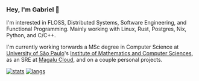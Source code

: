 ### Hey, I'm Gabriel 👋

I'm interested in FLOSS, Distributed Systems, Software Engineering, and Functional Programming. Mainly working with Linux, Rust, Postgres, Nix, Python, and C/C++.


I'm currently working torwards a MSc degree in Computer Science at [University of São Paulo](https://usp.br)'s [Institute of Mathematics and Computer Sciences](https://www.icmc.usp.br/en/), as an SRE at [Magalu Cloud](https://magalu.cloud), and on a couple personal projects.

[![stats](https://github-readme-stats.vercel.app/api?username=misterio77&theme=material-palenight)](https://github.com/Misterio77)
[![langs](https://github-readme-stats.vercel.app/api/top-langs/?username=misterio77&exclude_repo=dotfiles&langs_count=8&layout=compact&theme=material-palenight)](https://github.com/Misterio77?tab=repositories)

